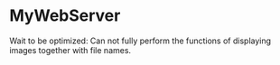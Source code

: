 # MyWebServer
Wait to be optimized: Can not fully perform the functions of displaying images together with file names.
